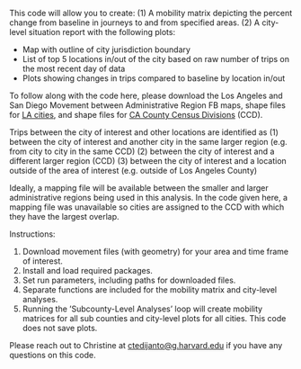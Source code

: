 This code will allow you to create: 
(1) A mobility matrix depicting the percent change from baseline in journeys to and from specified areas. 
(2) A city-level situation report with the following plots: 
- Map with outline of city jurisdiction boundary 
- List of top 5 locations in/out of the city based on raw number of trips on the most recent day of data 
- Plots showing changes in trips compared to baseline by location in/out 

To follow along with the code here, please download the Los Angeles and San Diego Movement between Administrative Region FB maps, shape files for [LA cities](https://data.lacounty.gov/dataset/City-Boundaries/eywn-daeu), and shape files for [CA County Census Divisions](https://catalog.data.gov/dataset/tiger-line-shapefile-2016-state-california-current-county-subdivision-state-based) (CCD). 

Trips between the city of interest and other locations are identified as 
(1) between the city of interest and another city in the same larger region (e.g. from city to city in the same CCD) 
(2) between the city of interest and a different larger region (CCD) 
(3) between the city of interest and a location outside of the area of interest (e.g. outside of Los Angeles County) 

Ideally, a mapping file will be available between the smaller and larger administrative regions being used in this analysis. In the code given here, a mapping file was unavailable so cities are assigned to the CCD with which they have the largest overlap.

Instructions: 
1. Download movement files (with geometry) for your area and time frame of interest. 
2. Install and load required packages. 
3. Set run parameters, including paths for downloaded files. 
4. Separate functions are included for the mobility matrix and city-level analyses. 
5. Running the ’Subcounty-Level Analyses’ loop will create mobility matrices for all sub counties and city-level plots for all cities. This code does not save plots. 

Please reach out to Christine at ctedijanto@g.harvard.edu if you have any questions on this code.


